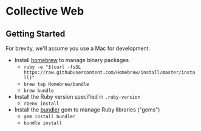 # Collective Web

## Getting Started

For brevity, we'll assume you use a Mac for development.

* Install [homebrew](http://brew.sh) to manage binary packages
    * `ruby -e "$(curl -fsSL https://raw.githubusercontent.com/Homebrew/install/master/install)"`
    * `brew tap Homebrew/bundle`
    * `brew bundle`
* Install the Ruby version specified in `.ruby-version`
    * `rbenv install`
* Install the [bundler](http://bundler.io) gem to manage Ruby libraries ("gems")
    * `gem install bundler`
    * `bundle install`
